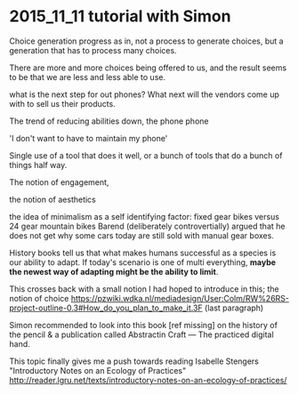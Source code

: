 # 2015_11_11 tutorial with Simon

Choice generation progress as in, not a process to generate choices, but a generation that has to process many choices.

There are more and more choices being offered to us, and the result seems to be that we are less and less able to use.

what is the next step for out phones? What next will the vendors come up with to sell us their products.

The trend of reducing abilities down, the phone phone

'I don't want to have to maintain my phone'

Single use of a tool that does it well, or a bunch of tools that do a bunch of things half way.

The notion of engagement,

the notion of aesthetics

the idea of minimalism as a self identifying factor: fixed gear bikes versus 24 gear mountain bikes
Barend (deliberately controvertially) argued that he does not get why some cars today are still sold with manual gear boxes.

History books tell us that what makes humans successful as a species is our ability to adapt. If today's scenario is one of multi everything, **maybe the newest way of adapting might be the ability to limit**.

This crosses back with a small notion I had hoped to introduce in this; the notion of choice https://pzwiki.wdka.nl/mediadesign/User:Colm/RW%26RS-project-outline-0.3#How_do_you_plan_to_make_it.3F (last paragraph)

Simon recommended to look into this book [ref missing] on the history of the pencil & a publication called Abstractin Craft — The practiced digital hand.

This topic finally gives me a push towards reading Isabelle Stengers "Introductory Notes on an Ecology of Practices" http://reader.lgru.net/texts/introductory-notes-on-an-ecology-of-practices/
